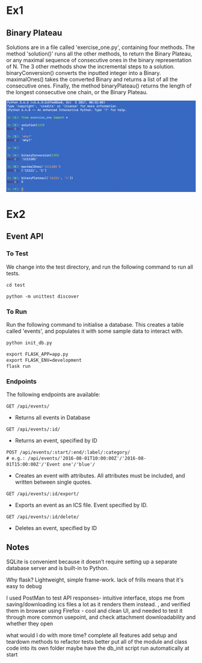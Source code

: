 # Ex1
## Binary Plateau
Solutions are in a file called 'exercise_one.py', containing four methods. The method 'solution()' runs all the other methods, to return the Binary Plateau, or any maximal sequence of consecutive ones in the binary representation of N. The 3 other methods show the incremental steps to a solution. binaryConversion() converts the inputted integer into a Binary. maximalOnes() takes the converted Binary and returns a list of all the consecutive ones. Finally, the method binaryPlateau() returns the length of the longest consecutive one chain, or the Binary Plateau.

![Screenshot](ex1.png)

# Ex2
## Event API
### To Test
We change into the test directory, and run the following command to run all tests.
```
cd test
```
```
python -m unittest discover
```

### To Run
Run the following command to initialise a database. This creates a table called 'events', and populates it with some sample data to interact with.
```
python init_db.py
```
```
export FLASK_APP=app.py
export FLASK_ENV=development
flask run
```
### Endpoints
The following endpoints are available:
```
GET /api/events/
```
- Returns all events in Database
```
GET /api/events/:id/
```
- Returns an event, specified by ID
```
POST /api/events/:start/:end/:label/:category/
# e.g.: /api/events/'2016-08-01T10:00:00Z'/'2016-08-01T15:00:00Z'/'Event one'/'blue'/

```
- Creates an event with attributes. All attributes must be included, and written between single quotes.
```
GET /api/events/:id/export/
```
- Exports an event as an ICS file. Event specified by ID.
```
GET /api/events/:id/delete/
```
- Deletes an event, specified by ID

## Notes
SQLite is convenient because it doesn’t require setting up a separate database server and is built-in to Python.

Why flask? Lightweight, simple frame-work. lack of frills means that it's easy to debug

I used PostMan to test API responses- intuitive interface, stops me from saving/downloading ics files a lot as it renders them instead.
, and verified them in browser using Firefox - cool and clean UI, and needed to test it through more common usepoint, and check attachment downloadability and whether they open

what would I do with more time?
complete all features
add setup and teardown methods to refactor tests better
put all of the module and class code into its own folder
maybe have the db_init script run automatically at start
